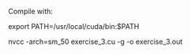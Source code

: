 Compile with:

export PATH=/usr/local/cuda/bin:$PATH

nvcc -arch=sm_50 exercise_3.cu -g -o exercise_3.out
